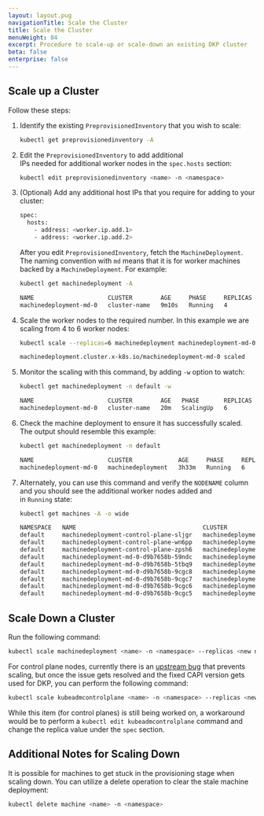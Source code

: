 ```yaml
---
layout: layout.pug
navigationTitle: Scale the Cluster
title: Scale the Cluster
menuWeight: 84
excerpt: Procedure to scale-up or scale-down an existing DKP cluster
beta: false
enterprise: false
---
```


## Scale up a Cluster

Follow these steps:

1.  Identify the existing `PreprovisionedInventory` that you wish to scale:

    ```bash
    kubectl get preprovisionedinventory -A
    ```

1.  Edit the `PreprovisionedInventory` to add additional IPs needed for additional worker nodes in the `spec.hosts` section:

    ```bash
    kubectl edit preprovisionedinventory <name> -n <namespace>
    ```

1.  (Optional) Add any additional host IPs that you require for adding to your cluster:

    ```bash
    spec:
      hosts:
        - address: <worker.ip.add.1>
        - address: <worker.ip.add.2>
    ```

    After you edit `PreprovisionedInventory`, fetch the `MachineDeployment`. The naming convention with `md` means that it is for worker machines backed by a `MachineDeployment`. For example:

    ```bash
    kubectl get machinedeployment -A
    ```

    ```sh
    NAME                     CLUSTER        AGE     PHASE     REPLICAS   READY   UPDATED   UNAVAILABLE
    machinedeployment-md-0   cluster-name   9m10s   Running   4          4       4
    ```

1.  Scale the worker nodes to the required number. In this example we are scaling from 4 to 6 worker nodes:

    ```bash
    kubectl scale --replicas=6 machinedeployment machinedeployment-md-0 -n default
    ```

    ```sh
    machinedeployment.cluster.x-k8s.io/machinedeployment-md-0 scaled
    ```

1.  Monitor the scaling with this command, by adding `-w` option to watch:

    ```bash
    kubectl get machinedeployment -n default -w
    ```

    ```sh
    NAME                     CLUSTER        AGE   PHASE       REPLICAS   READY   UPDATED   UNAVAILABLE
    machinedeployment-md-0   cluster-name   20m   ScalingUp   6          4       6         2
    ```

1.  Check the machine deployment to ensure it has successfully scaled. The output should resemble this example:

    ```bash
    kubectl get machinedeployment -n default
    ```

    ```sh
    NAME                     CLUSTER             AGE     PHASE     REPLICAS   READY   UPDATED   UNAVAILABLE
    machinedeployment-md-0   machinedeployment   3h33m   Running   6          6       6
    ```

1.  Alternately, you can use this command and verify the `NODENAME` column and you should see the additional worker nodes added and in `Running` state:

    ```bash
    kubectl get machines -A -o wide
    ```

    ```sh
    NAMESPACE   NAME                                    CLUSTER             AGE     PROVIDERID                          PHASE     VERSION   NODENAME
    default     machinedeployment-control-plane-sljgr   machinedeployment   113m    preprovisioned:////34.123.456.162   Running   v1.21.3   ip-10-0-245-186.us-west-2.compute.internal
    default     machinedeployment-control-plane-wn6pp   machinedeployment   108m    preprovisioned:////54.123.456.63    Running   v1.21.3   ip-10-0-21-113.us-west-2.compute.internal
    default     machinedeployment-control-plane-zpsh6   machinedeployment   119m    preprovisioned:////35.12.345.183    Running   v1.21.3   ip-10-0-43-72.us-west-2.compute.internal
    default     machinedeployment-md-0-d9b7658b-59ndc   machinedeployment   119m    preprovisioned:////18.123.456.224   Running   v1.21.3   ip-10-0-6-233.us-west-2.compute.internal
    default     machinedeployment-md-0-d9b7658b-5tbq9   machinedeployment   119m    preprovisioned:////35.12.345.237    Running   v1.21.3   ip-10-0-19-175.us-west-2.compute.internal
    default     machinedeployment-md-0-d9b7658b-9cgc8   machinedeployment   119m    preprovisioned:////54.123.45.76     Running   v1.21.3   ip-10-0-2-119.us-west-2.compute.internal
    default     machinedeployment-md-0-d9b7658b-9cgc7   machinedeployment   119m    preprovisioned:////55.123.45.76     Running   v1.21.3   ip-10-0-2-118.us-west-2.compute.internal
    default     machinedeployment-md-0-d9b7658b-9cgc6   machinedeployment   5m23s   preprovisioned:////56.123.45.76     Running   v1.21.3   ip-10-0-2-117.us-west-2.compute.internal
    default     machinedeployment-md-0-d9b7658b-9cgc5   machinedeployment   5m23s   preprovisioned:////57.123.45.76     Running   v1.21.3   ip-10-0-2-116.us-west-2.compute.internal
    ```

## Scale Down a Cluster

Run the following command:

```bash
kubectl scale machinedeployment <name> -n <namespace> --replicas <new number>
```

For control plane nodes, currently there is an <a href="https://github.com/kubernetes-sigs/cluster-api/issues/4847/">upstream bug</a> that prevents scaling, but once the issue gets resolved and the fixed CAPI version gets used for DKP, you can perform the following command:

```bash
kubectl scale kubeadmcontrolplane <name> -n <namespace> --replicas <new number>
```

While this item (for control planes) is still being worked on, a workaround would be to perform a `kubectl edit kubeadmcontrolplane` command and change the replica value under the `spec` section.

## Additional Notes for Scaling Down

It is possible for machines to get stuck in the provisioning stage when scaling down. You can utilize a delete operation to clear the stale machine deployment:

```bash
kubectl delete machine <name> -n <namespace>
```
